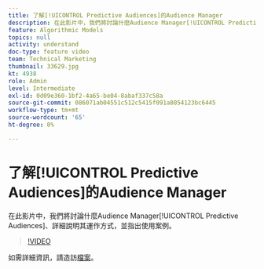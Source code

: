 ```yaml
---
title: 了解[!UICONTROL Predictive Audiences]的Audience Manager
description: 在此影片中，我們將討論什麼Audience Manager[!UICONTROL Predictive Audiences]、詳細說明其運作方式，並指出使用案例。
feature: Algorithmic Models
topics: null
activity: understand
doc-type: feature video
team: Technical Marketing
thumbnail: 33629.jpg
kt: 4938
role: Admin
level: Intermediate
exl-id: 0d09e360-1bf2-4a65-be04-8abaf337c58a
source-git-commit: 086071ab04551c512c5415f091a8054123bc6445
workflow-type: tm+mt
source-wordcount: '65'
ht-degree: 0%

---
```


# 了解[!UICONTROL Predictive Audiences]的Audience Manager

在此影片中，我們將討論什麼Audience Manager[!UICONTROL Predictive Audiences]、詳細說明其運作方式，並指出使用案例。

>[!VIDEO](https://video.tv.adobe.com/v/33629/?quality=12)

如需詳細資訊，請造訪[檔案](https://experienceleague.adobe.com/docs/audience-manager/user-guide/features/algorithmic-models/predictive-audiences/predictive-audiences.html)。
